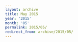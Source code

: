 ```yaml
---
layout: archive
title: May 2015
year: '2015'
month: '05'
permalink: 2015/05/
redirect_from: archive/2015/05/
---
```


